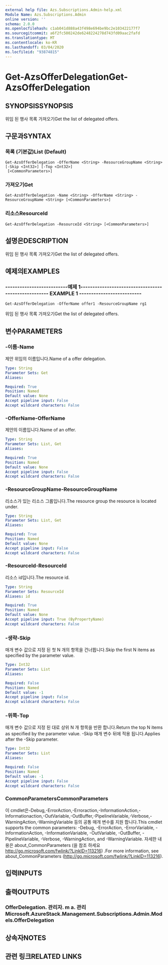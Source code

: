 ```yaml
---
external help file: Azs.Subscriptions.Admin-help.xml
Module Name: Azs.Subscriptions.Admin
online version: ''
schema: 2.0.0
ms.openlocfilehash: c1ab041d888a43f498e694be9bc2e103422177f7
ms.sourcegitcommit: a6f2fc500242de6248224278d743fd09aac2fafd
ms.translationtype: MT
ms.contentlocale: ko-KR
ms.lasthandoff: 03/04/2020
ms.locfileid: "93874815"
---
```

# <span data-ttu-id="85d1d-101">Get-AzsOfferDelegation</span><span class="sxs-lookup"><span data-stu-id="85d1d-101">Get-AzsOfferDelegation</span></span>

## <span data-ttu-id="85d1d-102">SYNOPSIS</span><span class="sxs-lookup"><span data-stu-id="85d1d-102">SYNOPSIS</span></span>
<span data-ttu-id="85d1d-103">위임 된 행사 목록 가져오기</span><span class="sxs-lookup"><span data-stu-id="85d1d-103">Get the list of delegated offers.</span></span>

## <span data-ttu-id="85d1d-104">구문과</span><span class="sxs-lookup"><span data-stu-id="85d1d-104">SYNTAX</span></span>

### <span data-ttu-id="85d1d-105">목록 (기본값)</span><span class="sxs-lookup"><span data-stu-id="85d1d-105">List (Default)</span></span>
```
Get-AzsOfferDelegation -OfferName <String> -ResourceGroupName <String> [-Skip <Int32>] [-Top <Int32>]
 [<CommonParameters>]
```

### <span data-ttu-id="85d1d-106">가져오기</span><span class="sxs-lookup"><span data-stu-id="85d1d-106">Get</span></span>
```
Get-AzsOfferDelegation -Name <String> -OfferName <String> -ResourceGroupName <String> [<CommonParameters>]
```

### <span data-ttu-id="85d1d-107">리소스</span><span class="sxs-lookup"><span data-stu-id="85d1d-107">ResourceId</span></span>
```
Get-AzsOfferDelegation -ResourceId <String> [<CommonParameters>]
```

## <span data-ttu-id="85d1d-108">설명은</span><span class="sxs-lookup"><span data-stu-id="85d1d-108">DESCRIPTION</span></span>
<span data-ttu-id="85d1d-109">위임 된 행사 목록 가져오기</span><span class="sxs-lookup"><span data-stu-id="85d1d-109">Get the list of delegated offers.</span></span>

## <span data-ttu-id="85d1d-110">예제의</span><span class="sxs-lookup"><span data-stu-id="85d1d-110">EXAMPLES</span></span>

### <span data-ttu-id="85d1d-111">--------------------------예제 1--------------------------</span><span class="sxs-lookup"><span data-stu-id="85d1d-111">-------------------------- EXAMPLE 1 --------------------------</span></span>
```
Get-AzsOfferDelegation -OfferName offer1 -ResourceGroupName rg1
```

<span data-ttu-id="85d1d-112">위임 된 행사 목록 가져오기</span><span class="sxs-lookup"><span data-stu-id="85d1d-112">Get the list of delegated offers.</span></span>

## <span data-ttu-id="85d1d-113">변수</span><span class="sxs-lookup"><span data-stu-id="85d1d-113">PARAMETERS</span></span>

### <span data-ttu-id="85d1d-114">-이름</span><span class="sxs-lookup"><span data-stu-id="85d1d-114">-Name</span></span>
<span data-ttu-id="85d1d-115">제안 위임의 이름입니다.</span><span class="sxs-lookup"><span data-stu-id="85d1d-115">Name of a offer delegation.</span></span>

```yaml
Type: String
Parameter Sets: Get
Aliases:

Required: True
Position: Named
Default value: None
Accept pipeline input: False
Accept wildcard characters: False
```

### <span data-ttu-id="85d1d-116">-OfferName</span><span class="sxs-lookup"><span data-stu-id="85d1d-116">-OfferName</span></span>
<span data-ttu-id="85d1d-117">제안의 이름입니다.</span><span class="sxs-lookup"><span data-stu-id="85d1d-117">Name of an offer.</span></span>

```yaml
Type: String
Parameter Sets: List, Get
Aliases:

Required: True
Position: Named
Default value: None
Accept pipeline input: False
Accept wildcard characters: False
```

### <span data-ttu-id="85d1d-118">-ResourceGroupName</span><span class="sxs-lookup"><span data-stu-id="85d1d-118">-ResourceGroupName</span></span>
<span data-ttu-id="85d1d-119">리소스가 있는 리소스 그룹입니다.</span><span class="sxs-lookup"><span data-stu-id="85d1d-119">The resource group the resource is located under.</span></span>

```yaml
Type: String
Parameter Sets: List, Get
Aliases:

Required: True
Position: Named
Default value: None
Accept pipeline input: False
Accept wildcard characters: False
```

### <span data-ttu-id="85d1d-120">-ResourceId</span><span class="sxs-lookup"><span data-stu-id="85d1d-120">-ResourceId</span></span>
<span data-ttu-id="85d1d-121">리소스 id입니다.</span><span class="sxs-lookup"><span data-stu-id="85d1d-121">The resource id.</span></span>

```yaml
Type: String
Parameter Sets: ResourceId
Aliases: id

Required: True
Position: Named
Default value: None
Accept pipeline input: True (ByPropertyName)
Accept wildcard characters: False
```

### <span data-ttu-id="85d1d-122">-생략</span><span class="sxs-lookup"><span data-stu-id="85d1d-122">-Skip</span></span>
<span data-ttu-id="85d1d-123">매개 변수 값으로 지정 된 첫 N 개의 항목을 건너뜁니다.</span><span class="sxs-lookup"><span data-stu-id="85d1d-123">Skip the first N items as specified by the parameter value.</span></span>

```yaml
Type: Int32
Parameter Sets: List
Aliases:

Required: False
Position: Named
Default value: -1
Accept pipeline input: False
Accept wildcard characters: False
```

### <span data-ttu-id="85d1d-124">-위쪽</span><span class="sxs-lookup"><span data-stu-id="85d1d-124">-Top</span></span>
<span data-ttu-id="85d1d-125">매개 변수 값으로 지정 된 대로 상위 N 개 항목을 반환 합니다.</span><span class="sxs-lookup"><span data-stu-id="85d1d-125">Return the top N items as specified by the parameter value.</span></span>
<span data-ttu-id="85d1d-126">-Skip 매개 변수 뒤에 적용 됩니다.</span><span class="sxs-lookup"><span data-stu-id="85d1d-126">Applies after the -Skip parameter.</span></span>

```yaml
Type: Int32
Parameter Sets: List
Aliases:

Required: False
Position: Named
Default value: -1
Accept pipeline input: False
Accept wildcard characters: False
```

### <span data-ttu-id="85d1d-127">CommonParameters</span><span class="sxs-lookup"><span data-stu-id="85d1d-127">CommonParameters</span></span>
<span data-ttu-id="85d1d-128">이 cmdlet은-Debug,-ErrorAction,-Erroraction,-InformationAction,-Informationaction,-OutVariable,-OutBuffer,-PipelineVariable,-Verbose,-WarningAction,-WarningVariable 등의 공통 매개 변수를 지원 합니다.</span><span class="sxs-lookup"><span data-stu-id="85d1d-128">This cmdlet supports the common parameters: -Debug, -ErrorAction, -ErrorVariable, -InformationAction, -InformationVariable, -OutVariable, -OutBuffer, -PipelineVariable, -Verbose, -WarningAction, and -WarningVariable.</span></span> <span data-ttu-id="85d1d-129">자세한 내용은 about_CommonParameters (을 참조 하세요 http://go.microsoft.com/fwlink/?LinkID=113216) .</span><span class="sxs-lookup"><span data-stu-id="85d1d-129">For more information, see about_CommonParameters (http://go.microsoft.com/fwlink/?LinkID=113216).</span></span>

## <span data-ttu-id="85d1d-130">입력</span><span class="sxs-lookup"><span data-stu-id="85d1d-130">INPUTS</span></span>

## <span data-ttu-id="85d1d-131">출력</span><span class="sxs-lookup"><span data-stu-id="85d1d-131">OUTPUTS</span></span>

### <span data-ttu-id="85d1d-132">OfferDelegation. 관리자. m a. 관리</span><span class="sxs-lookup"><span data-stu-id="85d1d-132">Microsoft.AzureStack.Management.Subscriptions.Admin.Models.OfferDelegation</span></span>

## <span data-ttu-id="85d1d-133">상속자</span><span class="sxs-lookup"><span data-stu-id="85d1d-133">NOTES</span></span>

## <span data-ttu-id="85d1d-134">관련 링크</span><span class="sxs-lookup"><span data-stu-id="85d1d-134">RELATED LINKS</span></span>

